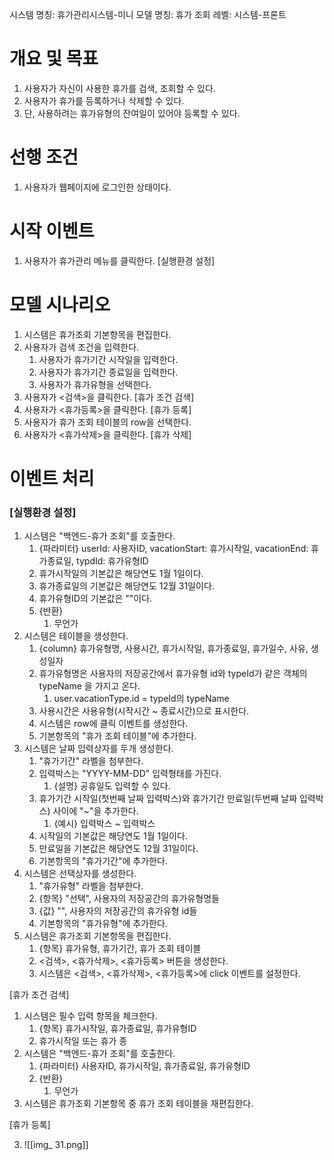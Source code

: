 시스템 명칭: 휴가관리시스템-미니
모델 명칭: 휴가 조회
레벨: 시스템-프론트

# 개요 및 목표
1. 사용자가 자신이 사용한 휴가를 검색, 조회할 수 있다.
2. 사용자가 휴가를 등록하거나 삭제할 수 있다.
3. 단, 사용하려는 휴가유형의 잔여일이 있어야 등록할 수 있다.

# 선행 조건
1. 사용자가 웹페이지에 로그인한 상태이다.

# 시작 이벤트
1. 사용자가 휴가관리 메뉴를 클릭한다. [실행환경 설정]

# 모델 시나리오
1. 시스템은 휴가조회 기본항목을 편집한다.
2. 사용자가 검색 조건을 입력한다.
	1. 사용자가 휴가기간 시작일을 입력한다.
	2. 사용자가 휴가기간 종료일을 입력한다.
	3. 사용자가 휴가유형을 선택한다.
3. 사용자가 <검색>을 클릭한다. [휴가 조건 검색]
4. 사용자가 <휴가등록>을 클릭한다. [휴가 등록]
5. 사용자가 휴가 조회 테이블의 row을 선택한다.
6. 사용자가 <휴가삭제>을 클릭한다. [휴가 삭제]

# 이벤트 처리

### [실행환경 설정]
1. 시스템은 "백엔드-휴가 조회"를 호출한다.
	1. {파라미터} userId: 사용자ID, vacationStart: 휴가시작일, vacationEnd: 휴가종료일, typdId: 휴가유형ID
	2. 휴가시작일의 기본값은 해당연도 1월 1일이다.
	3. 휴가종료일의 기본값은 해당연도 12월 31일이다.
	4. 휴가유형ID의 기본값은 ""이다.
	5. {반환}
		1. 무언가
2. 시스템은 테이블을 생성한다.
	1. {column} 휴가유형명, 사용시간, 휴가시작일, 휴가종료일, 휴가일수, 사유, 생성일자
	2. 휴가유형명은 사용자의 저장공간에서 휴가유형 id와 typeId가 같은 객체의 typeName 을 가지고 온다.
		1. user.vacationType.id = typeId의 typeName
	3. 사용시간은 사용유형(시작시간 ~ 종료시간)으로 표시한다.
	4. 시스템은 row에 클릭 이벤트를 생성한다.
	5.  기본항목의 "휴가 조회 테이블"에 추가한다.
3. 시스템은 날짜 입력상자를 두개 생성한다.
	1. "휴가기간" 라벨을 첨부한다.
	2. 입력박스는 "YYYY-MM-DD" 입력형태를 가진다.
		1. {설명} 공휴일도 입력할 수 있다.
	3. 휴가기간 시작일(첫번째 날짜 입력박스)와 휴가기간 만료일(두번째 날짜 입력박스) 사이에 "~"을 추가한다.
		1. {예시} 입력박스 ~ 입력박스
	4. 시작일의 기본값은 해당연도 1월 1일이다.
	5. 만료일을 기본값은 해당연도 12월 31일이다.
	6. 기본항목의 "휴가기간"에 추가한다.
4. 시스템은 선택상자를 생성한다.
	1. "휴가유형" 라벨을 첨부한다.
	2. {항목} "선택", 사용자의 저장공간의 휴가유형명들
	3. {값} "", 사용자의 저장공간의 휴가유형 id들
	4.  기본항목의 "휴가유형"에 추가한다.
5. 시스템은 휴가조회 기본항목을 편집한다.
	1. {항목} 휴가유형, 휴가기간, 휴가 조회 테이블
	2. <검색>, <휴가삭제>, <휴가등록> 버튼을 생성한다.
	3. 시스템은 <검색>, <휴가삭제>, <휴가등록>에 click 이벤트를 설정한다.

[휴가 조건 검색]
1. 시스템은 필수 입력 항목을 체크한다.
	1. {항목} 휴가시작일, 휴가종료일, 휴가유형ID
	2. 휴가시작일 또는 휴가 종
2. 시스템은 "백엔드-휴가 조회"를 호출한다.
	1. {파라미터} 사용자ID, 휴가시작일, 휴가종료일, 휴가유형ID
	2. {반환}
		1. 무언가
3. 시스템은 휴가조회 기본항목 중 휴가 조회 테이블을 재편집한다.

[휴가 등록]



3. ![[img_ 31.png]]
